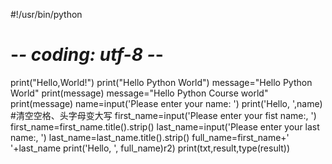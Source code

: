 #!/usr/bin/python
# -*- coding: utf-8 -*-
print("Hello,World!")
print("Hello Python World")
message="Hello Python World"
print(message)
message="Hello Python Course world"
print(message)
name=input('Please enter your name: ')
print('Hello, ',name)
#清空空格、头字母变大写
first_name=input('Please enter your fist name:, ')
first_name=first_name.title().strip()
last_name=input('Please enter your last name:, ')
last_name=last_name.title().strip()
full_name=first_name+' '+last_name
print('Hello, ', full_name)r2)
print(txt,result,type(result))
